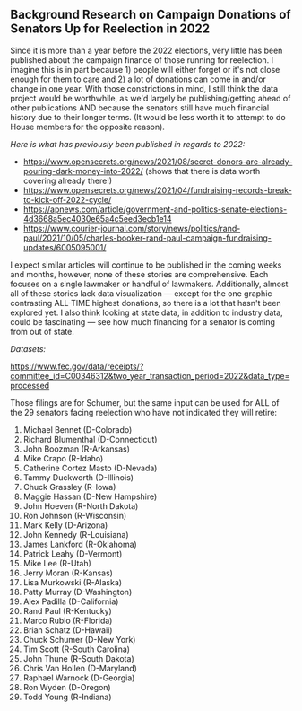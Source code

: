 ## Background Research on Campaign Donations of Senators Up for Reelection in 2022

Since it is more than a year before the 2022 elections, very little has been published about the campaign finance of those running for reelection. I imagine this is in part because 1) people will either forget or it's not close enough for them to care and 2) a lot of donations can come in and/or change in one year. With those constrictions in mind, I still think the data project would be worthwhile, as we'd largely be publishing/getting ahead of other publications AND because the senators still have much financial history due to their longer terms. (It would be less worth it to attempt to do House members for the opposite reason).

*Here is what has previously been published in regards to 2022:*

- https://www.opensecrets.org/news/2021/08/secret-donors-are-already-pouring-dark-money-into-2022/ (shows that there is data worth covering already there!)
- https://www.opensecrets.org/news/2021/04/fundraising-records-break-to-kick-off-2022-cycle/
- https://apnews.com/article/government-and-politics-senate-elections-4d3668a5ec4030e65a4c5eed3ecb1e14
- https://www.courier-journal.com/story/news/politics/rand-paul/2021/10/05/charles-booker-rand-paul-campaign-fundraising-updates/6005095001/

I expect similar articles will continue to be published in the coming weeks and months, however, none of these stories are comprehensive. Each focuses on a single lawmaker or handful of lawmakers. Additionally, almost all of these stories lack data visualization — except for the one graphic contrasting ALL-TIME highest donations, so there is a lot that hasn't been explored yet. I also think looking at state data, in addition to industry data, could be fascinating — see how much financing for a senator is coming from out of state.

*Datasets:*

https://www.fec.gov/data/receipts/?committee_id=C00346312&two_year_transaction_period=2022&data_type=processed

Those filings are for Schumer, but the same input can be used for ALL of the 29 senators facing reelection who have not indicated they will retire:
1. Michael Bennet (D-Colorado)
2. Richard Blumenthal (D-Connecticut)
3. John Boozman (R-Arkansas)
4. Mike Crapo (R-Idaho)
5. Catherine Cortez Masto (D-Nevada)
6. Tammy Duckworth (D-Illinois)
7. Chuck Grassley (R-Iowa)
8. Maggie Hassan (D-New Hampshire)
9. John Hoeven (R-North Dakota)
10. Ron Johnson (R-Wisconsin)
11. Mark Kelly (D-Arizona)
12. John Kennedy (R-Louisiana)
13. James Lankford (R-Oklahoma)
14. Patrick Leahy (D-Vermont)
15. Mike Lee (R-Utah)
16. Jerry Moran (R-Kansas)
17. Lisa Murkowski (R-Alaska)
18. Patty Murray (D-Washington)
19. Alex Padilla (D-California)
20. Rand Paul (R-Kentucky)
21. Marco Rubio (R-Florida)
22. Brian Schatz (D-Hawaii)
23. Chuck Schumer (D-New York)
24. Tim Scott (R-South Carolina)
25. John Thune (R-South Dakota)
26. Chris Van Hollen (D-Maryland)
27. Raphael Warnock (D-Georgia)
28. Ron Wyden (D-Oregon)
29. Todd Young (R-Indiana)
